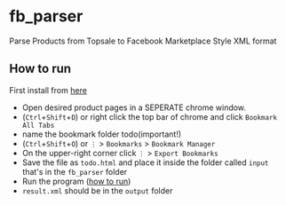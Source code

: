 # fb_parser
Parse Products from Topsale to Facebook Marketplace Style XML format

## How to run
First install from [here](https://github.com/gavjan/fb_parser/releases/tag/1.0)

- Open desired product pages in a SEPERATE chrome window.
- (`Ctrl`+`Shift`+`D`) or right click the top bar of chrome and click `Bookmark All Tabs`
- name the bookmark folder todo(important!)
- (`Ctrl`+`Shift`+`O`) or `⋮` > `Bookmarks` > `Bookmark Manager`
- On the upper-right corner click `⋮` > `Export Bookmarks`
- Save the file as `todo.html` and place it inside the folder called `input` that's in the `fb_parser` folder
- Run the program ([how to run](https://github.com/gavjan/fb_parser/releases/tag/1.0))
- `result.xml` should be in the `output` folder
